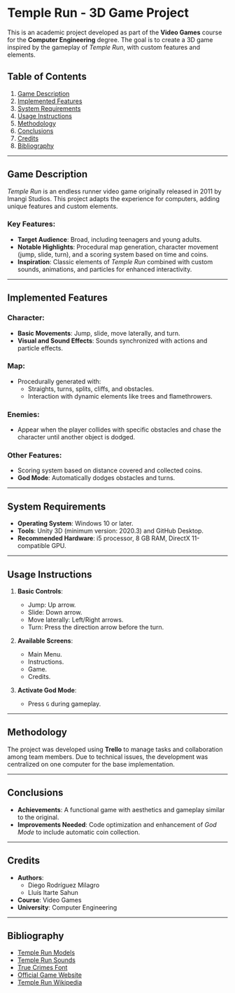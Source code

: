 # Temple Run - 3D Game Project

This is an academic project developed as part of the **Video Games** course for the **Computer Engineering** degree. The goal is to create a 3D game inspired by the gameplay of *Temple Run*, with custom features and elements.

## Table of Contents

1. [Game Description](#game-description)  
2. [Implemented Features](#implemented-features)  
3. [System Requirements](#system-requirements)  
4. [Usage Instructions](#usage-instructions)  
5. [Methodology](#methodology)  
6. [Conclusions](#conclusions)  
7. [Credits](#credits)  
8. [Bibliography](#bibliography)  

---

## Game Description

*Temple Run* is an endless runner video game originally released in 2011 by Imangi Studios. This project adapts the experience for computers, adding unique features and custom elements.

### Key Features:
- **Target Audience**: Broad, including teenagers and young adults.  
- **Notable Highlights**: Procedural map generation, character movement (jump, slide, turn), and a scoring system based on time and coins.  
- **Inspiration**: Classic elements of *Temple Run* combined with custom sounds, animations, and particles for enhanced interactivity.  

---

## Implemented Features

### Character:
- **Basic Movements**: Jump, slide, move laterally, and turn.  
- **Visual and Sound Effects**: Sounds synchronized with actions and particle effects.  

### Map:
- Procedurally generated with:  
  - Straights, turns, splits, cliffs, and obstacles.  
  - Interaction with dynamic elements like trees and flamethrowers.  

### Enemies:
- Appear when the player collides with specific obstacles and chase the character until another object is dodged.

### Other Features:
- Scoring system based on distance covered and collected coins.  
- **God Mode**: Automatically dodges obstacles and turns.  

---

## System Requirements

- **Operating System**: Windows 10 or later.  
- **Tools**: Unity 3D (minimum version: 2020.3) and GitHub Desktop.  
- **Recommended Hardware**: i5 processor, 8 GB RAM, DirectX 11-compatible GPU.  

---

## Usage Instructions

1. **Basic Controls**:  
   - Jump: Up arrow.  
   - Slide: Down arrow.  
   - Move laterally: Left/Right arrows.  
   - Turn: Press the direction arrow before the turn.  

2. **Available Screens**:  
   - Main Menu.  
   - Instructions.  
   - Game.  
   - Credits.  

3. **Activate God Mode**:  
   - Press `G` during gameplay.  

---

## Methodology

The project was developed using **Trello** to manage tasks and collaboration among team members. Due to technical issues, the development was centralized on one computer for the base implementation.  

---

## Conclusions

- **Achievements**: A functional game with aesthetics and gameplay similar to the original.  
- **Improvements Needed**: Code optimization and enhancement of *God Mode* to include automatic coin collection.  

---

## Credits

- **Authors**:  
  - Diego Rodríguez Milagro  
  - Lluís Itarte Sahun  
- **Course**: Video Games  
- **University**: Computer Engineering  

---

## Bibliography

- [Temple Run Models](https://www.models-resource.com/mobile/templerun/?source=genre)  
- [Temple Run Sounds](https://www.101soundboards.com/boards/41048-sound-effects-temple-run-miscellaneous-mobile)  
- [True Crimes Font](https://www.dafont.com/es/true-crimes.font)  
- [Official Game Website](https://imangistudios.com/thegames/temple-run/)  
- [Temple Run Wikipedia](https://en.wikipedia.org/wiki/Temple_Run)  
